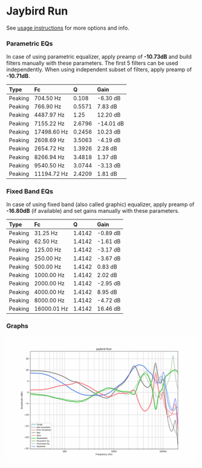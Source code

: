 # Jaybird Run
See [usage instructions](https://github.com/jaakkopasanen/AutoEq#usage) for more options and info.

### Parametric EQs
In case of using parametric equalizer, apply preamp of **-10.73dB** and build filters manually
with these parameters. The first 5 filters can be used independently.
When using independent subset of filters, apply preamp of **-10.71dB**.

| Type    | Fc          |      Q | Gain      |
|:--------|:------------|:-------|:----------|
| Peaking | 704.50 Hz   | 0.108  | -6.30 dB  |
| Peaking | 766.90 Hz   | 0.5571 | 7.83 dB   |
| Peaking | 4487.97 Hz  | 1.25   | 12.20 dB  |
| Peaking | 7155.22 Hz  | 2.6796 | -14.01 dB |
| Peaking | 17498.60 Hz | 0.2456 | 10.23 dB  |
| Peaking | 2608.69 Hz  | 3.5063 | -4.19 dB  |
| Peaking | 2654.72 Hz  | 1.3926 | 2.28 dB   |
| Peaking | 8266.94 Hz  | 3.4818 | 1.37 dB   |
| Peaking | 9540.50 Hz  | 3.0744 | -3.13 dB  |
| Peaking | 11194.72 Hz | 2.4209 | 1.81 dB   |

### Fixed Band EQs
In case of using fixed band (also called graphic) equalizer, apply preamp of **-16.80dB**
(if available) and set gains manually with these parameters.

| Type    | Fc          |      Q | Gain     |
|:--------|:------------|:-------|:---------|
| Peaking | 31.25 Hz    | 1.4142 | -0.89 dB |
| Peaking | 62.50 Hz    | 1.4142 | -1.61 dB |
| Peaking | 125.00 Hz   | 1.4142 | -3.17 dB |
| Peaking | 250.00 Hz   | 1.4142 | -3.67 dB |
| Peaking | 500.00 Hz   | 1.4142 | 0.83 dB  |
| Peaking | 1000.00 Hz  | 1.4142 | 2.02 dB  |
| Peaking | 2000.00 Hz  | 1.4142 | -2.95 dB |
| Peaking | 4000.00 Hz  | 1.4142 | 8.95 dB  |
| Peaking | 8000.00 Hz  | 1.4142 | -4.72 dB |
| Peaking | 16000.01 Hz | 1.4142 | 16.46 dB |

### Graphs
![](./Jaybird%20Run.png)